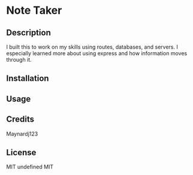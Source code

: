 # Note Taker



  ## Description
  I built  this to work on my skills using routes, databases, and servers. I especially learned more about using express and how information moves through it.



  ## Installation
  


  ## Usage
  


  ## Credits
  Maynardj123


  ## License
  MIT
  undefined
  MIT


